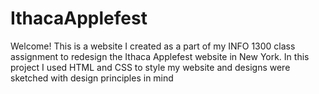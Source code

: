 # IthacaApplefest
Welcome! This is a website I created as a part of my INFO 1300 class assignment to redesign the Ithaca Applefest website in New York. In this project I used HTML and CSS to style my website and designs were sketched with design principles in mind
